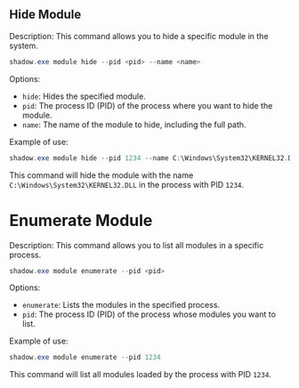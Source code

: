 ## Hide Module

Description: This command allows you to hide a specific module in the system.
```powershell
shadow.exe module hide --pid <pid> --name <name>
```
Options:
- `hide`: Hides the specified module.
- `pid`: The process ID (PID) of the process where you want to hide the module.
- `name`: The name of the module to hide, including the full path.

Example of use:
```powershell
shadow.exe module hide --pid 1234 --name C:\Windows\System32\KERNEL32.DLL
```

This command will hide the module with the name `C:\Windows\System32\KERNEL32.DLL` in the process with PID `1234`.

# Enumerate Module

Description: This command allows you to list all modules in a specific process.
```powershell
shadow.exe module enumerate --pid <pid>
```
Options:
- `enumerate`: Lists the modules in the specified process.
- `pid`: The process ID (PID) of the process whose modules you want to list.

Example of use:
```powershell
shadow.exe module enumerate --pid 1234
```

This command will list all modules loaded by the process with PID `1234`.
